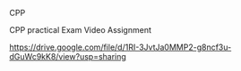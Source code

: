 CPP

CPP practical Exam Video Assignment

https://drive.google.com/file/d/1RI-3JvtJa0MMP2-g8ncf3u-dGuWc9kK8/view?usp=sharing
